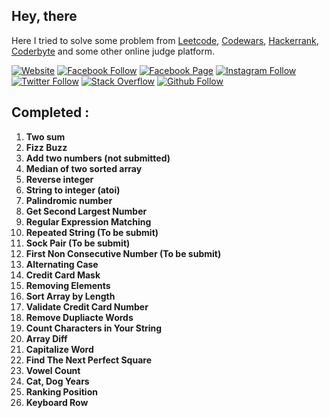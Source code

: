 ## **Hey, there**

Here I tried to solve some problem from [Leetcode](https://leetcode.com/), [Codewars](https://www.codewars.com/), [Hackerrank](https://www.hackerrank.com/), [Coderbyte](https://coderbyte.com/) and some other online judge platform.

[![Website](https://img.shields.io/website?label=saminyasar%20🚀&name=hello&style=flat&url=https://saminyasar.netlify.app/)](https://saminyasar.netlify.app/)
[![Facebook Follow](https://img.shields.io/badge/Facebook-Follow-brightgreen)](https://www.facebook.com/saminyasar004/)
[![Facebook Page](https://img.shields.io/badge/Facebook-Page-brightgreen)](https://www.facebook.com/saminyasar04/)
[![Instagram Follow](https://img.shields.io/badge/Instagram-Follow-brightgreen)](https://instagram.com/saminyasar004/)
[![Twitter Follow](https://img.shields.io/badge/Twitter-Follow-brightgreen)](https://twitter.com/saminyasar004/)
[![Stack Overflow](https://img.shields.io/badge/Stack%20Overflow-Questions-brightgreen)](https://stackoverflow.com/users/14735945/samin-yasar)
[![Github Follow](https://img.shields.io/github/followers/saminyasar004?label=saminyasar004&style=social)](https://github.com/saminyasar004/)

## **Completed :**

1. **Two sum**
1. **Fizz Buzz**
1. **Add two numbers (not submitted)**
1. **Median of two sorted array**
1. **Reverse integer**
1. **String to integer (atoi)**
1. **Palindromic number**
1. **Get Second Largest Number**
1. **Regular Expression Matching**
1. **Repeated String (To be submit)**
1. **Sock Pair (To be submit)**
1. **First Non Consecutive Number (To be submit)**
1. **Alternating Case**
1. **Credit Card Mask**
1. **Removing Elements**
1. **Sort Array by Length**
1. **Validate Credit Card Number**
1. **Remove Dupliacte Words**
1. **Count Characters in Your String**
1. **Array Diff**
1. **Capitalize Word**
1. **Find The Next Perfect Square**
1. **Vowel Count**
1. **Cat, Dog Years**
1. **Ranking Position**
1. **Keyboard Row**
